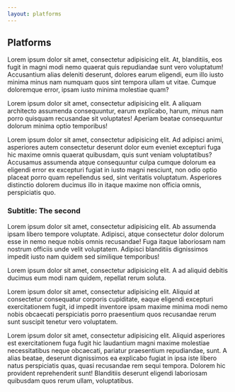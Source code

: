 ```yaml
---
layout: platforms
---
```


## Platforms

<p>Lorem ipsum dolor sit amet, consectetur adipisicing elit. At, blanditiis, eos fugit in magni modi nemo quaerat quis repudiandae sunt vero voluptatum! Accusantium alias deleniti deserunt, dolores earum eligendi, eum illo iusto minima minus nam numquam quos sint tempora ullam ut vitae. Cumque doloremque error, ipsam iusto minima molestiae quam?</p>

<p>Lorem ipsum dolor sit amet, consectetur adipisicing elit. A aliquam architecto assumenda consequuntur, earum explicabo, harum, minus nam porro quisquam recusandae sit voluptates! Aperiam beatae consequuntur dolorum minima optio temporibus!</p>

<p>Lorem ipsum dolor sit amet, consectetur adipisicing elit. Ad adipisci animi, asperiores autem consectetur deserunt dolor eum eveniet excepturi fuga hic maxime omnis quaerat quibusdam, quis sunt veniam voluptatibus? Accusamus assumenda atque consequuntur culpa cumque dolorum ea eligendi error ex excepturi fugiat in iusto magni nesciunt, non odio optio placeat porro quam repellendus sed, sint veritatis voluptatum. Asperiores distinctio dolorem ducimus illo in itaque maxime non officia omnis, perspiciatis quo.</p>

### Subtitle: The second

<p>Lorem ipsum dolor sit amet, consectetur adipisicing elit. Ab assumenda ipsam libero tempore voluptate. Adipisci, atque consectetur dolor dolorum esse in nemo neque nobis omnis recusandae! Fuga itaque laboriosam nam nostrum officiis unde velit voluptatem. Adipisci blanditiis dignissimos impedit iusto nam quidem sed similique temporibus!</p>

<p>Lorem ipsum dolor sit amet, consectetur adipisicing elit. A ad aliquid debitis ducimus eum modi nam quidem, repellat rerum soluta.</p>

<p>Lorem ipsum dolor sit amet, consectetur adipisicing elit. Aliquid at consectetur consequatur corporis cupiditate, eaque eligendi excepturi exercitationem fugit, id impedit inventore ipsam maxime minima modi nemo nobis obcaecati perspiciatis porro praesentium quos recusandae rerum sunt suscipit tenetur vero voluptatem.</p>

<p>Lorem ipsum dolor sit amet, consectetur adipisicing elit. Aliquid asperiores est exercitationem fuga fugit hic laudantium magni maxime molestiae necessitatibus neque obcaecati, pariatur praesentium repudiandae, sunt. A alias beatae, deserunt dignissimos ea explicabo fugiat in ipsa iste libero natus perspiciatis quas, quasi recusandae rem sequi tempora. Dolorem hic provident reprehenderit sunt! Blanditiis deserunt eligendi laboriosam quibusdam quos rerum ullam, voluptatibus.</p>

